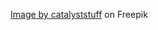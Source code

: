 
<a href="https://www.freepik.com/free-vector/paper-pencil-cartoon-icon-illustration-education-object-icon-concept-isolated-flat-cartoon-style_10848245.htm#query=note&position=0&from_view=author">Image by catalyststuff</a> on Freepik
